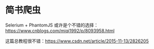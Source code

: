 # 简书爬虫

Selerium + PhantomJS 或许是个不错的选择：https://www.cnblogs.com/miqi1992/p/8093958.html

这篇总教程很不错：https://www.csdn.net/article/2015-11-13/2826205
